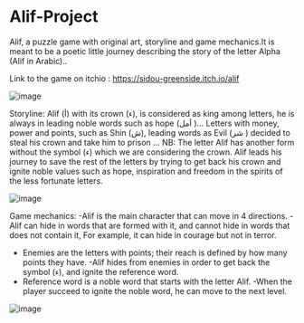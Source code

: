 # Alif-Project

Alif, a puzzle  game with original art, storyline and game mechanics.It is meant to be a poetic little journey describing the story of the letter Alpha (Alif in Arabic)..

Link to the game on itchio :  https://sidou-greenside.itch.io/alif

![image](https://user-images.githubusercontent.com/44214274/122319819-72b0ec80-cf21-11eb-9e34-8892944191a0.png)





Storyline: Alif (أ) with its crown (ء), is considered as king among letters, he is always in leading noble words such as hope (أمل )…
Letters with money, power and points, such as Shin (ش), leading words as Evil (شر ) decided to steal his crown and take him to prison …
NB: The letter Alif has another form without the symbol (ء) which we are considering the crown.
Alif leads his journey to save the rest of the letters by trying to get back his crown and ignite noble values such as hope, inspiration and freedom in the spirits of 
the less fortunate letters.

![image](https://user-images.githubusercontent.com/44214274/122319834-7b092780-cf21-11eb-9bba-4827c8186545.png)


Game mechanics:
-Alif is the main character that can move in 4 directions. -Alif can hide in words that are formed with it, and cannot hide in words that does not contain it, For example, 
it can hide in courage but not in terror.
- Enemies are the letters with points; their reach is defined by how many points they have.
-Alif hides from enemies in order to get back the symbol (ء), and ignite the reference word.
- Reference word is a noble word that starts with the letter Alif.
-When the player succeed to ignite the noble word, he can move to the next level.

![image](https://user-images.githubusercontent.com/44214274/122319854-82c8cc00-cf21-11eb-9397-2999ffb40431.png)


